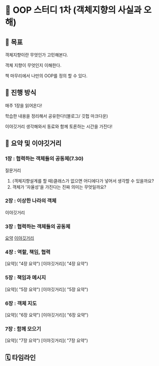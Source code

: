 # 📔 OOP 스터디 1차 (객체지향의 사실과 오해)
## 🎯 목표
객체지향이란 무엇인가 고민해본다.

객체 지향이 무엇인지 이해한다.

책 마무리에서 나만의 OOP를 정의 할 수 있다.
## 🙋 진행 방식
매주 1장을 읽어온다!

학습한 내용을 정리해서 공유한다!(블로그/ 깃헙 마크다운)

이야깃거리 생각해와서 동료와 함께 토론하는 시간을 가진다!

## 💬 요약 및 이야깃거리
### 1장 : 협력하는 객체들의 공동체(7.30)
질문거리
1. (객체지향설계를 할 때)클래스가 없으면 어디에다가 넣어서 생각할 수 있을까요?
2. 객체가 '자율성'을 가진다는 진짜 의미는 무엇일까요?


### 2장 : 이상한 나라의 객체
이야깃거리


### 3장 : 협력하는 객체들의 공동체
[요약](https://github.com/zerobaseCodingstudy/OOP-Study/wiki/3%EC%9E%A5-%EC%9A%94%EC%95%BD "3장 요약")
[이야깃거리](https://github.com/zerobaseCodingstudy/OOP-Study/wiki/3%EC%9E%A5-%EC%9D%B4%EC%95%BC%EA%B9%83%EA%B1%B0%EB%A6%AC "3장 요약")



### 4장 : 역할, 책임, 협력
[요약]( "4장 요약")
[이야깃거리]( "4장 요약")


### 5장 : 책임과 메시지
[요약]( "5장 요약")
[이야깃거리]( "5장 요약")

### 6장 : 객체 지도
[요약]( "6장 요약")
[이야깃거리]( "6장 요약")

### 7장 : 함께 모으기
[요약]( "7장 요약")
[이야깃거리]( "7장 요약")

## 🗓️ 타임라인

